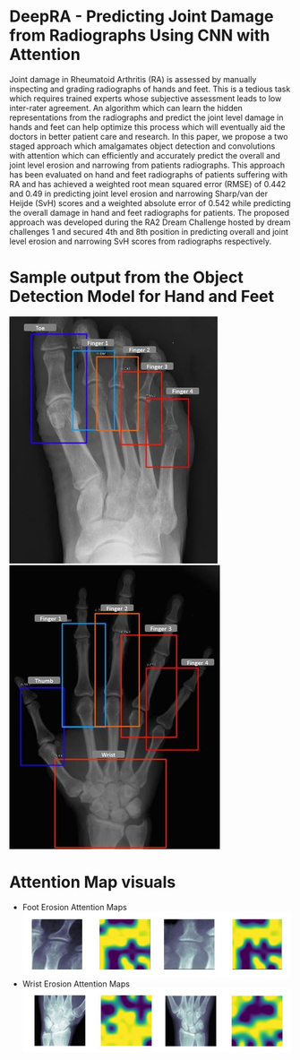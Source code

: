# DeepRA - Predicting Joint Damage from Radiographs Using CNN with Attention
Joint damage in Rheumatoid Arthritis (RA) is assessed by manually inspecting and grading radiographs of hands and feet. This is a tedious task which requires trained experts
whose subjective assessment leads to low inter-rater agreement. An algorithm which can learn the hidden representations from the radiographs and predict the joint level damage
in hands and feet can help optimize this process which will eventually aid the doctors in better patient care and research. In this paper, we propose a two staged approach which
amalgamates object detection and convolutions with attention which can efficiently and accurately predict the overall and joint level erosion and narrowing from patients radiographs.
This approach has been evaluated on hand and feet radiographs of patients suffering with RA and has achieved a weighted root mean squared error (RMSE) of 0.442 and 0.49 in predicting joint level erosion and narrowing Sharp/van der Heijde (SvH) scores and a weighted absolute error of
0.542 while predicting the overall damage in hand and feet radiographs for patients. The proposed approach was developed during the RA2 Dream Challenge hosted by dream challenges
1 and secured 4th and 8th position in predicting overall and joint level erosion and narrowing SvH scores from radiographs respectively.

# Sample output from the Object Detection Model for Hand and Feet
![alt text](https://github.com/NC717/DeepRA/blob/main/images/Final_foot_annotation.JPG?raw=true "Fingers detected in feet radiographs")
![alt text](https://github.com/NC717/DeepRA/blob/main/images/Final_hand_annotation.JPG?raw=true "Fingers/Wrist detected in hand radiographs")

# Attention Map visuals
- Foot Erosion Attention Maps
![alt text](https://github.com/NC717/DeepRA/blob/main/images/Foot_erosion_attention_maps.JPG?raw=true "Attention weights while predicting erosion in feet fingers")
- Wrist Erosion Attention Maps
![alt text](https://github.com/NC717/DeepRA/blob/main/images/Wrist_erosion_attention.JPG?raw=true "AAttention weights while predicting erosion in wrist")
